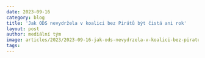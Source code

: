 ```yaml
---
date: 2023-09-16
category: blog
title: 'Jak ODS nevydržela v koalici bez Pirátů být čistá ani rok'
layout: post
author: mediální tým
image: articles/2023/2023-09-16-jak-ods-nevydrzela-v-koalici-bez-piratu-byt-cista-ani-rok.jpg
tags:
---
```


